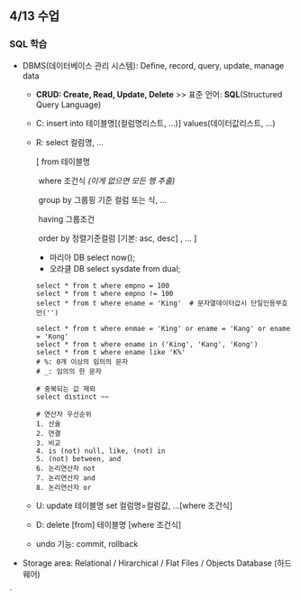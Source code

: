 ## 4/13 수업



### SQL 학습



* DBMS(데이터베이스 관리 시스템): Define, record, query, update, manage data

  * **CRUD: Create, Read, Update, Delete**  >> 표준 언어: **SQL**(Structured Query Language)

  * C: insert into 테이블명[(컬럼명리스트, ...)] values(데이터값리스트, ...)

  * R: select 컬럼명, ...

       [ from 테이블명

    ​     where 조건식 *(이게 없으면 모든 행 추출)*

    ​     group by 그룹핑 기준 컬럼 또는 식, ...

    ​     having 그룹조건

    ​     order by 정렬기준컬럼 [기본: asc, desc] , ... ]

    * 마리아 DB   select now(); 
    * 오라클 DB   select sysdate from dual;  

    ```
    select * from t where empno = 100
    select * from t where empno != 100
    select * from t where ename = 'King'  # 문자열데이터갑시 단일인용부호만('')
    
    select * from t where enmae = 'King' or ename = 'Kang' or ename = 'Kong'
    select * from t where ename in ('King', 'Kang', 'Kong')
    select * from t where ename like 'K%'  
    # %: 0개 이상의 임의의 문자
    # _: 임의의 한 문자
    
    # 중복되는 값 제외
    select distinct ~~
    
    # 연산자 우선순위
    1. 산술
    2. 연결
    3. 비교
    4. is (not) null, like, (not) in
    5. (not) between, and
    6. 논리연산자 not
    7. 논리연산자 and
    8. 논리연산자 or
    ```

    

  * U: update 테이블명 set 컬럼명=컬럼값, ...[where 조건식]

  * D: delete [from] 테이블명 [where 조건식]

  * undo 기능: commit, rollback

* Storage area: Relational / Hirarchical / Flat Files / Objects Database (하드웨어)

`